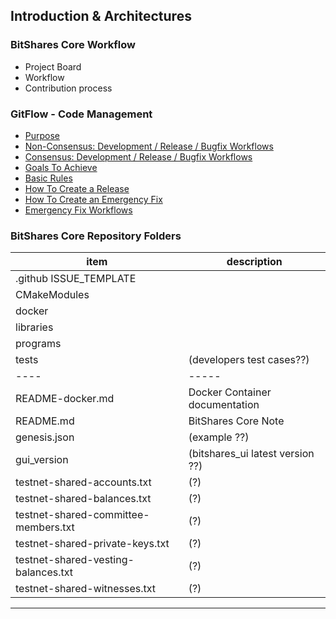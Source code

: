 ## Introduction & Architectures 

### BitShares Core Workflow
- Project Board
- Workflow
- Contribution process

### GitFlow - Code Management

- [Purpose](/core/intro/bitshares_core_gitflow.md)
- [Non-Consensus: Development / Release / Bugfix Workflows](/core/intro/bitshares_core_gitflow.md#non-consensus-development--release--bugfix-workflows)
- [Consensus: Development / Release / Bugfix Workflows](/core/intro/bitshares_core_gitflow.md#consensus-development--release--bugfix-workflows)
- [Goals To Achieve](/core/intro/bitshares_core_gitflow.md#goals-to-achieve)
- [Basic Rules](/core/intro/bitshares_core_gitflow.md#basic-rules)
- [How To Create a Release](/core/intro/bitshares_core_gitflow.md#how-to-create-a-release)
- [How To Create an Emergency Fix](/core/intro/bitshares_core_gitflow.md#how-to-create-an-emergency-fix)
- [Emergency Fix Workflows](/core/intro/bitshares_core_gitflow.md#emergency-fix-workflows)


### BitShares Core Repository Folders

|   item      |  description      |
| ------------------- |---------- |
| .github ISSUE_TEMPLATE  |       |                           
| CMakeModules |          | 
| docker     |            | 
| libraries  |            | 
| programs   |            | 
| tests      | (developers test cases??)  | 
| ---- | -----     | 
| README-docker.md |   Docker Container documentation    | 
| README.md        | BitShares Core Note      | 
| genesis.json     | (example ??)         | 
| gui_version      | (bitshares_ui latest version ??) | 
| testnet-shared-accounts.txt |  (?)               | 
| testnet-shared-balances.txt |  (?)               | 
| testnet-shared-committee-members.txt | (?)       | 
| testnet-shared-private-keys.txt |   (?)          | 
| testnet-shared-vesting-balances.txt | (?)        | 
| testnet-shared-witnesses.txt |     (?)           | 




***



